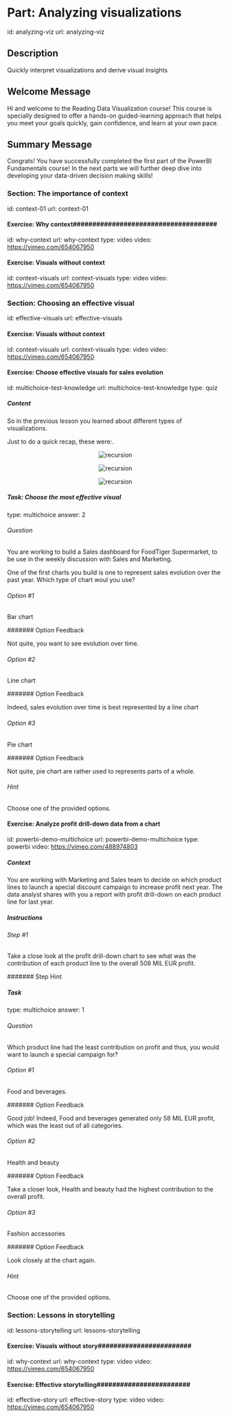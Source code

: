 # Part: Analyzing visualizations
id: analyzing-viz
url: analyzing-viz

## Description

Quickly interpret visualizations and derive visual insights

## Welcome Message

Hi and welcome to the Reading Data Visualization course! This course is specially designed to offer a hands-on guided-learning approach that helps you meet your goals quickly, gain confidence, and learn at your own pace. 

## Summary Message

Congrats! You have successfully completed the first part of the PowerBI Fundamentals course! In the next parts we will further deep dive into developing your data-driven decision making skills!


### Section: The importance of context
id: context-01
url: context-01

#### Exercise: Why context#####################################
id: why-context
url: why-context
type: video
video: https://vimeo.com/654067950

#### Exercise: Visuals without context #########################
id: context-visuals
url: context-visuals
type: video
video: https://vimeo.com/654067950


### Section: Choosing an effective visual
id: effective-visuals
url: effective-visuals

#### Exercise: Visuals without context #########################
id: context-visuals
url: context-visuals
type: video
video: https://vimeo.com/654067950


#### Exercise: Choose effective visuals for sales evolution
id: multichoice-test-knowledge
url: multichoice-test-knowledge
type: quiz

##### Content

<p>So in the previous lesson you learned about different types of visualizations.<p>

<p>Just to do a quick recap, these were:.<p>

<p align="middle"><img src="/static/Pie_chart.png" alt="recursion" align="middle" style="max-width: 100%"></p>

<p align="middle"><img src="/static/Line_chart.png" alt="recursion" align="middle" style="max-width: 100%"></p>

<p align="middle"><img src="https://docs.google.com/spreadsheets/d/e/2PACX-1vStyV0dE74Z_9-X0lLky7e5MQlOfUGwwDA2RdL7iADARlWoZHuGHN4JFsxb0G6rqGF3zqofl2bQZbdR/pubchart?oid=1566313988&format=image" alt="recursion" align="middle" style="max-width: 100%"></p>


##### Task: Choose the most effective visual
type: multichoice
answer: 2

###### Question

<p>You are working to build a Sales dashboard for FoodTiger Supermarket, to be use in the weekly discussion with Sales and Marketing. 

One of the first charts you build is one to represent sales evolution over the past year. Which type of chart woul you use?</p>

###### Option #1

<p>Bar chart</p>

####### Option Feedback

<p>Not quite, you want to see evolution over time.</p>

###### Option #2

<p>Line chart</p>

####### Option Feedback

<p>Indeed, sales evolution over time is best represented by a line chart</p>

###### Option #3

<p>Pie chart</p>

####### Option Feedback

<p>Not quite, pie chart are rather used to represents parts of a whole.</p>

###### Hint

<p>Choose one of the provided options.</p>


#### Exercise: Analyze profit drill-down data from a chart
id: powerbi-demo-multichoice
url: powerbi-demo-multichoice
type: powerbi
video: https://vimeo.com/488974803

##### Context

<p>You are working with Marketing and Sales team to decide on which product lines to launch a special discount campaign to increase profit next year. The data analyst shares with you a report with profit drill-down on each product line for last year.</p>

##### Instructions

###### Step #1

<p>Take a close look at the profit drill-down chart to see what was the contribution of each product line to the overall 508 MIL EUR profit.</p>

####### Step Hint 

##### Task
type: multichoice
answer: 1

###### Question

<p>Which product line had the least contribution on profit and thus, you would want to launch a special campaign for?</p>

###### Option #1

<p>Food and beverages.</p>

####### Option Feedback

<p>Good job! Indeed, Food and beverages generated only 58 MIL EUR profit, which was the least out of all categories.</p>

###### Option #2

<p>Health and beauty</p>

####### Option Feedback

<p>Take a closer look, Health and beauty had the highest contribution to the overall profit.</p>

###### Option #3

<p>Fashion accessories</p>

####### Option Feedback

<p>Look closely at the chart again.</p>

###### Hint

<p>Choose one of the provided options.</p>



### Section: Lessons in storytelling
id: lessons-storytelling
url: lessons-storytelling

#### Exercise: Visuals without story########################
id: why-context
url: why-context
type: video
video: https://vimeo.com/654067950

#### Exercise: Effective storytelling########################
id: effective-story
url: effective-story
type: video
video: https://vimeo.com/654067950

